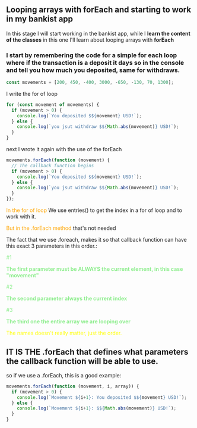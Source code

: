 ## Looping arrays with forEach and starting to work in my bankist app

In this stage I will start working in the bankist app, while I **learn the content of the classes** in this one I'll learn about looping arrays with **forEach**

### I start by remembering the code for a simple for each loop where if the transaction is a deposit it days so in the console and tell you how much you deposited, same for withdraws.

```javascript
const movements = [200, 450, -400, 3000, -650, -130, 70, 1300];
```

I write the for of loop

```javascript
for (const movement of movements) {
  if (movement > 0) {
    console.log(`You deposited $${movement} USD!`);
  } else {
    console.log(`you jsut withdraw $${Math.abs(movement)} USD!`);
  }
}
```

next I wrote it again with the use of the forEach

```javascript
movements.forEach(function (movement) {
  // The callback function begins
  if (movement > 0) {
    console.log(`You deposited $${movement} USD!`);
  } else {
    console.log(`you jsut withdraw $${Math.abs(movement)} USD!`);
  }
});
```

<font color="orange">In the for of loop</font>
We use entries() to get the index in a for of loop and to work with it.

<font color="orange">But in the .forEach method</font>
that's not needed

The fact that we use .foreach, makes it so that callback function can have this exact 3 parameters in this order.:

<font color="lightgreen">
#1

**The first parameter must be ALWAYS the current element, in this case "movement"**
</font>

<font color="lightgreen">
#2

**The second parameter always the current index**
</font>

<font color="lightgreen">
#3

**The third one the entire array we are looping over**
</font>

<font color="yellow">
The names doesn't really matter, just the order.
</font>

## IT IS THE .forEach that defines what parameters the callback function will be able to use.

so if we use a .forEach, this is a good example:

```javascript
movements.forEach(function (movement, i, array)) {
  if (movement > 0) {
    console.log(`Movement ${i+1}: You deposited $${movement} USD!`);
  } else {
    console.log(`Movement ${i+1}: $${Math.abs(movement)} USD!`);
  }
}

```
